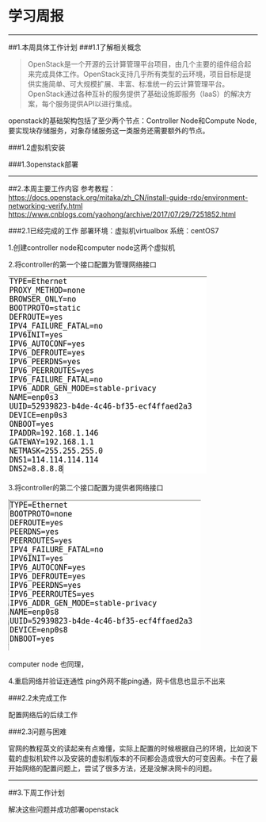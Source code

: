 # 学习周报


---

##1.本周具体工作计划
###1.1了解相关概念

> OpenStack是一个开源的云计算管理平台项目，由几个主要的组件组合起来完成具体工作。OpenStack支持几乎所有类型的云环境，项目目标是提供实施简单、可大规模扩展、丰富、标准统一的云计算管理平台。OpenStack通过各种互补的服务提供了基础设施即服务（IaaS）的解决方案，每个服务提供API以进行集成。

openstack的基础架构包括了至少两个节点：Controller Node和Compute Node,要实现块存储服务，对象存储服务这一类服务还需要额外的节点。

###1.2虚拟机安装

###1.3openstack部署

---

##2.本周主要工作内容
参考教程：
https://docs.openstack.org/mitaka/zh_CN/install-guide-rdo/environment-networking-verify.html
https://www.cnblogs.com/yaohong/archive/2017/07/29/7251852.html

###2.1已经完成的工作
部署环境：虚拟机virtualbox
系统：centOS7

1.创建controller node和computer node这两个虚拟机

2.将controller的第一个接口配置为管理网络接口

![controller-interface1][1]

3.将controller的第二个接口配置为提供者网络接口

 ![controller-interface12][2]
 
 computer node 也同理，
 
4.重启网络并验证连通性
ping外网不能ping通，网卡信息也显示不出来

###2.2未完成工作

配置网络后的后续工作

###2.3问题与困难

官网的教程英文的读起来有点难懂，实际上配置的时候根据自己的环境，比如说下载的虚拟机软件以及安装的虚拟机版本的不同都会造成很大的可变因素。卡在了最开始网络的配置问题上，尝试了很多方法，还是没解决网卡的问题。

---

##3.下周工作计划

解决这些问题并成功部署openstack


  [1]: https://raw.githubusercontent.com/flowerfanfan/Markdown-Picture/master/controller-interface1.png
  [2]: https://raw.githubusercontent.com/flowerfanfan/Markdown-Picture/master/controller-interface2.png

